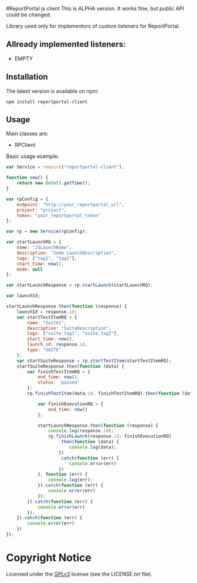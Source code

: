 #ReportPortal js client 
This is ALPHA version. It works fine, but public API could be changed.

Library used only for implementors of custom listeners for ReportPortal.

## Allready implemented listeners:
* EMPTY


## Installation
The latest version is available on npm:

    npm install reportportal-client


## Usage

Main classes are:

- RPClient

Basic usage example:

```js
var Service = require("reportportal-client");

function now() {
    return new Date().getTime();
}

var rpConfig = {
    endpoint: "http://your_reportportal_url",
    project: "project",
    token: "your_reportportal_token"
};

var rp = new Service(rpConfig);

var startLaunchRQ = {
    name: "JSLaunchName",
    description: "Some LaunchDescription",
    tags: ["tag1", "tag2"],
    start_time: now(),
    mode: null
};

var startLaunchResponse = rp.startLaunch(startLaunchRQ);

var launchId;

startLaunchResponse.then(function (response) {
    launchId = response.id;
    var startTestItemRQ = {
        name: "Suite1",
        description: "SuiteDescription",
        tags: ["suite_tag1", "suite_tag2"],
        start_time: now(),
        launch_id: response.id,
        type: "SUITE"
    };
    var startSuiteResponse = rp.startTestItem(startTestItemRQ);
    startSuiteResponse.then(function (data) {
        var finishTestItemRQ = {
            end_time: now(),
            status: 'passed'
        };
        rp.finishTestItem(data.id, finishTestItemRQ).then(function (data) {

            var finishExecutionRQ = {
                end_time: now()
            };

            startLaunchResponse.then(function (response) {
                console.log(response.id);
                rp.finishLaunch(response.id, finishExecutionRQ)
                    .then(function (data) {
                        console.log(data);
                    })
                    .catch(function (err) {
                        console.error(err)
                    })
            }, function (err) {
                console.log(err);
            }).catch(function (err) {
                console.error(err)
            });
        }).catch(function (err) {
            console.error(err)
        });
    }).catch(function (err) {
        console.error(err)
    })
});
```

# Copyright Notice
Licensed under the [GPLv3](https://www.gnu.org/licenses/quick-guide-gplv3.html)
license (see the LICENSE.txt file).
